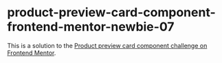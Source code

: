 # product-preview-card-component-frontend-mentor-newbie-07
This is a solution to the [Product preview card component challenge on Frontend Mentor](https://www.frontendmentor.io/challenges/product-preview-card-component-GO7UmttRfa).
